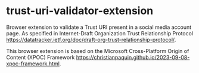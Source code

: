 # trust-uri-validator-extension
Browser extension to validate a Trust URI present in a social media account page. As specified in Internet-Draft Organization Trust Relationship Protocol https://datatracker.ietf.org/doc/draft-org-trust-relationship-protocol/.

This browser extension is based on the Microsoft Cross-Platform Origin of Content (XPOC) Framework https://christianpaquin.github.io/2023-09-08-xpoc-framework.html.

